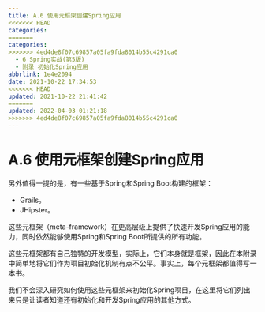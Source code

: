 ```yaml
---
title: A.6 使用元框架创建Spring应用
<<<<<<< HEAD
categories:
=======
categories: 
>>>>>>> 4ed4de8f07c69857a05fa9fda8014b55c4291ca0
  - 6 Spring实战(第5版)
  - 附录 初始化Spring应用
abbrlink: 1e4e2094
date: 2021-10-22 17:34:53
<<<<<<< HEAD
updated: 2021-10-22 21:41:42
=======
updated: 2022-04-03 01:21:18
>>>>>>> 4ed4de8f07c69857a05fa9fda8014b55c4291ca0
---
```

# A.6 使用元框架创建Spring应用
另外值得一提的是，有一些基于Spring和Spring Boot构建的框架：
- Grails。
- JHipster。

这些元框架（meta-framework）在更高层级上提供了快速开发Spring应用的能力，同时依然能够使用Spring和Spring Boot所提供的所有功能。

这些元框架都有自己独特的开发模型，实际上，它们本身就是框架，因此在本附录中简单地将它们作为项目初始化机制有点不公平。事实上，每个元框架都值得写一本书。

我们不会深入研究如何使用这些元框架来初始化Spring项目，在这里将它们列出来只是让读者知道还有初始化和开发Spring应用的其他方式。

